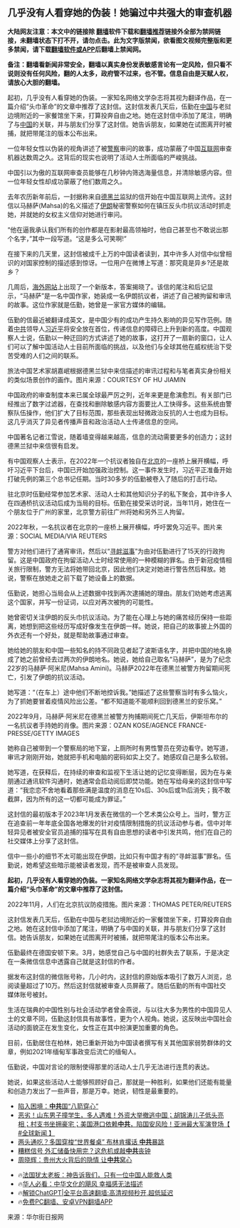  <!-- 面包屑导航 --> <h2>几乎没有人看穿她的伪装！她骗过中共强大的审查机器</h2> <p class="notice"><b>大陆网友注意：本文中的链接除 <a href="https://github.com/bannedbook/fanqiang" >翻墙</a>软件下载和<a href="https://github.com/killgcd/justmysocks/blob/master/README.md">翻墙推荐</a>链接外全部为禁网链接，未翻墙状态下打不开，请勿点击。此为文字版禁闻，欲看图文视频完整版和更多禁闻，请下载<a href="https://github.com/bannedbook/fanqiang">翻墙软件或APP</a>后翻墙上禁闻网。</p><p>备注：翻墙看新闻非常安全，翻墙以真实身份发表敏感言论有一定风险，但只看不说则没有任何风险，翻的人太多，政府管不过来，也不管。信息自由是天赋人权，请放心大胆的翻墙。</b></p>  <div class="entry"> <p id="summary">起初，几乎没有人看穿她的伪装。一家知名网络文学杂志将其视为翻译作品，在一篇介绍“头巾革命”的文章中推荐了这封信。这封信发表几天后，伍勤在<span class='wp_keywordlink_affiliate'><a href="https://www.bannedbook.org/" title="中国" target="_blank">中国</a></span>与老挝边境附近的一家餐馆坐下来，打算投奔自由之地。她在这封信中添加了尾注，明确了与<a href="https://www.bannedbook.org/bnews/tag/%E4%B8%AD%E5%9B%BD/" class="st_tag internal_tag" rel="tag" title="标签 中国 下的日志">中国</a>的关联，并与朋友们分享了这封信。她告诉朋友，如果她在试图离开时被捕，就把带尾注的版本公布出来。</p> <p>一位年轻女性以伪装的视角讲述了被<a href="https://www.bannedbook.org/bnews/tag/%e8%ad%a6%e5%af%9f/" class="st_tag internal_tag" rel="tag" title="标签 警察 下的日志">警察</a>审问的故事，成功蒙蔽了中国<a href="https://www.bannedbook.org/bnews/tag/%e4%ba%92%e8%81%94%e7%bd%91/" class="st_tag internal_tag" rel="tag" title="标签 互联网 下的日志">互联网</a>审查机器达数周之久。这背后的现实也说明了活动人士所面临的严峻挑战。</p> <p>中国引以为傲的互联网审查员能够在几秒钟内筛选海量信息，并清除敏感内容。但一位年轻女性却成功蒙蔽了他们数周之久。</p> <p>去年农历新年前后，一封据称来自<a href="https://www.bannedbook.org/bnews/tag/%E5%BE%B7%E9%BB%91%E5%85%B0/" class="st_tag internal_tag" rel="tag" title="标签 德黑兰 下的日志">德黑兰</a>监狱的信开始在中国互联网上流传。这封信以马赫萨(Mahsa)的名义描述了<a href="https://www.bannedbook.org/bnews/tag/%e4%bc%8a%e6%9c%97/" class="st_tag internal_tag" rel="tag" title="标签 伊朗 下的日志">伊朗</a>秘密警察如何在镇压反头巾抗议活动时抓走她，并就她的女权主义信仰对她进行审问。</p> <p>“他在逼我承认我们所有的创作都是在影射最高领袖时，他自己甚至也不敢说出那个名字，”其中一段写道。“这是多么可笑啊!”</p> <p>在接下来的几天里，这封信被成千上万的中国读者读到，其中许多人对信中似曾相识的对国家控制的描述感到惊讶。一位用户在微博上写道：那究竟是异乡?还是故乡？</p> <p>几周后，<span class='wp_keywordlink_affiliate'><a href="https://99cn.info/" title="海外网站" target="_blank">海外网站</a></span>上出现了一个新版本，答案揭晓了。该信的尾注和后记显示，“马赫萨”是一名中国作家，她装成一名伊朗抗议者，讲述了自己被拘留和审讯的故事。这位作家就是伍勤，她曾是一家官方媒体的编辑。</p> <p>伍勤的信最近被翻译成英文，是中国少有的成功产生持久影响的异见写作范例。随着<a href="https://www.bannedbook.org/bnews/tag/%e4%b8%ad%e5%85%b1/" class="st_tag internal_tag" rel="tag" title="标签 中共 下的日志">中共</a>领导人<a href="https://www.bannedbook.org/bnews/tag/%e4%b9%a0%e8%bf%91%e5%b9%b3/" class="st_tag internal_tag" rel="tag" title="标签 习近平 下的日志">习近平</a>将安全放在首位，传递信息的障碍已上升到新的高度。中国观察人士说，伍勤以一种迂回的方式讲述了她的故事，这打开了一扇新的窗口，让人们可以了解中国活动人士目前所面临的挑战，以及他们与全球其他在威权统治下受苦受难的人们之间的联系。</p> <p>旅法中国艺术家胡嘉岷根据德黑兰狱中来信描述的审讯过程和与笔者真实身份相关的类似场景创作的画作。图片来源：COURTESY OF HU JIAMIN</p> <p>中国政府的审查制度本来已属全球最严厉之列，近年来更是愈演愈烈。有关部门已经推出了数字过滤器，在查找和删除敏感内容方面要比人工快得多。这些系统由警察队伍操作，他们扩大了目标范围，那些表现出轻微政治反抗的人士也成为目标。这几乎消灭了异见者传播声音和政治活动人士传递信息的空间。</p> <p>中国著名记者江雪说，随着墙变得越来越高，信息的流动需要更多的创造力；这封德黑兰狱中来信很有启发。</p> <p>有中国观察人士表示，在2022年一个抗议者独自在<a href="https://www.bannedbook.org/bnews/tag/%e5%8c%97%e4%ba%ac/" class="st_tag internal_tag" rel="tag" title="标签 北京 下的日志">北京</a>的一座桥上展开横幅，呼吁习近平下台后，中国已开始加强政治控制。这一事件发生时，习近平正准备开始打破先例的第三个总书记任期。当时30多岁的伍勤被卷入了随后的打击行动。</p> <p>驻北京时伍勤经常参加艺术家、活动人士和其他知识分子的私下聚会，其中许多人在四通桥抗议活动后成为当局的目标。伍勤在接受采访时说，当年11月，她住在一个朋友位于广州的家里，北京警方前往广州将她和另外三人拘留。</p> <p>2022年秋，一名抗议者在北京的一座桥上展开横幅，呼吁罢免习近平。图片来源：SOCIAL MEDIA/VIA REUTERS</p> <p>警方对他们进行了通宵审讯，然后以“<a href="https://www.bannedbook.org/bnews/tag/%e5%af%bb%e8%a1%85%e6%bb%8b%e4%ba%8b/" class="st_tag internal_tag" rel="tag" title="标签 寻衅滋事 下的日志">寻衅滋事</a>”为由对伍勤进行了15天的行政拘留。这是中国政府在拘留活动人士时经常使用的一种模糊的罪名。由于新冠疫情相关旅行限制，警方无法将她带回北京，因此他们决定对她进行警告然后释放。她说，警察在放她走之前下载了她设备上的数据。</p> <p>伍勤说，她担心当局会从上述数据中找到再次逮捕她的理由。朋友们劝她考虑逃离这个国家，并写一份证词，以应对再次被拘的可能性。</p>  <p>她曾密切关注伊朗的反头巾抗议活动。为了能在心理上与她的痛苦经历保持一些距离，她想到把这些经历写成好像发生在伊朗一样。她说，把自己的故事披上外国的外衣还有一个好处，就是帮助故事通过审查。</p> <p>她给她的朋友和中国一些知名的持不同政见者起了波斯语名字，并把中国的地名换成了她之前曾经去过两次的伊朗地名。她说，她给自己取名“马赫萨”，是为了纪念22岁的马赫萨·阿米尼(Mahsa Amini)。马赫萨2022年在德黑兰被警方拘留期间死亡，引发了伊朗的抗议活动。</p> <p>她写道：“（在车上）途中他们不断地控诉我。”她描述了这些警察当时有多么恼火，为了抓她要冒着疫情风险出公差。“都不知道能不能顺利回到德黑兰的安乐窝。”</p> <p>2022年9月，马赫萨·阿米尼在德黑兰被警方拘捕期间死亡几天后，伊斯坦布尔的一名抗议者手持她的肖像。图片来源：OZAN KOSE/AGENCE FRANCE-PRESSE/GETTY IMAGES</p> <p>她称自己被带到一个警察局的地下室，上厕所时有男性警员在旁边看守。她写道，审讯才刚刚开始，她就把手机和电脑的密码如实上交了。她感叹自己是多么软弱。</p> <p>她写道，在获释后，在持续的审查和监视下生活让她的记忆变得断层，因为在与亲朋通过通讯软件沟通时，她通常会启动阅后即焚功能。她在写给母亲的这封信中写道：“我恋恋不舍地看着那些满是温度的消息在10s后、30s后或1h后消失；我不敢截屏，因为所有的这一切都可能成为罪证。”</p> <p>这封信的最初版本于2023年1月发表在微信的一个艺术类公众号上。当时，警方正在追查前一年年底全国各地爆发的针对疫情限制措施的抗议活动参与者。信中对年轻异见者被安全官员追捕的描写在具有自由思想的读者中引发共鸣，他们在自己的社交媒体上分享了这封信。</p> <p>信中一些小的细节不太可能出现在伊朗，比如只有中国才有的“寻衅滋事”罪名。伍勤说，她希望这些暗示能被读者发现，而不是被审查人员发现。</p>  <p><strong>起初，几乎没有人看穿她的伪装。一家知名网络文学杂志将其视为翻译作品，在一篇介绍“头巾革命”的文章中推荐了这封信。</strong></p> <p>2022年11月，人们在北京抗议防疫措施。图片来源：THOMAS PETER/REUTERS</p> <p>这封信发表几天后，伍勤在中国与老挝边境附近的一家餐馆坐下来，打算投奔自由之地。她在这封信中添加了尾注，明确了与中国的关联，并与朋友们分享了这封信。她告诉朋友，如果她在试图离开时被捕，就把带尾注的版本公布出来。</p> <p>伍勤最终在德国安顿下来。3月，她感觉自己与中国的社群失去了联系，于是决定在一条微信信息中透露自己就是这封信的作者。</p> <p>据发布这封信的微信账号称，几小时内，这封信的原始版本吸引了数万人浏览，总阅读量超过了10万。然后这封信就被审查人员屏蔽了。随后伍勤的所有中国社交媒体账号被封。</p> <p>生活在瑞典的中国性别与社会活动学者曾金燕说，与以往大多为男性的中国异见人士的文章不同，伍勤这封信具有故事性，更为个人视角。她说，这反映出中国社会活动的面貌正在发生变化，女性正在其中扮演更加重要的角色。</p> <p>目前，伍勤居住在柏林，她已重新开始为中国读者撰写有关其他国家弱势群体的文章，例如2021年缅甸军事政变后流亡的缅甸人。</p> <p>伍勤说，中国对言论的限制使得那里的活动人士几乎无法进行连贯的表达。</p>  <p>她说，如果这些活动人士能够照顾好自己，那就是一种胜利，如果他们还能有能量和创造力发出了一些声音，那是万幸。她说，韧性是最重要的。</p> <!--<div id="taboola-mid-1"></div>--><ul class='op-related-articles' title='相关阅读'> <li><a href='https://www.bannedbook.org/bnews/topimagenews/20240302/2007859.html' target='_blank'>陷入困境：<b>中共</b>国“八箭穿心”</a></li> <li><a href='https://www.bannedbook.org/bnews/bannedvideo/20240302/2007844.html' target='_blank'>恶劣！山东男子撞学生，多人遇难！外资大举撤逃中国；胡锦涛儿子低头亮相；村支书坐拥豪宅；美国港口依赖<b>中共</b>，陷国安风险！亚洲最大军演登场【 #全球新闻 】</a></li> <li><a href='https://www.bannedbook.org/bnews/comments/20240302/2007842.html' target='_blank'>两头通吃？多国穿梭“世界餐桌” 布林肯撂话 <b>中共</b>暴跳</a></li> <li><a href='https://www.bannedbook.org/bnews/baitai/20240302/2007838.html' target='_blank'>糟糕信号 外汇储备快用完？这危机或敲<b>中共</b>丧钟</a></li> <li><a href='https://www.bannedbook.org/bnews/comments/20240302/2007836.html' target='_blank'>周晓辉：贵州大火背后的隐情 让<b>中共</b>窝心</a></li> </ul> <ul class="texttj"> <li>🔥<a href="https://www.bannedbook.org/bnews/ssgc/20230219/1850782.html" target="_blank">法国犹太老板：神告诉我们，只有一位中国人能救人类</a></li> <li>🔥<a href="https://www.bannedbook.org/bnews/comments/20220220/1694796.html" target="_blank">华人必看：中华文化的飓风 幸福感无法描述</a></li> <li>🔥<a href="https://github.com/bannedbook/fanqiang/wiki/V2ray%E6%9C%BA%E5%9C%BA" target="_blank">解锁ChatGPT|全平台高速翻墙:高清视频秒开,超低延迟</a></li> <li>🔥<a href="https://github.com/bannedbook/fanqiang/wiki/%E7%A6%81%E9%97%BB%E7%BD%91%E5%AE%89%E5%8D%93%E7%BF%BB%E5%A2%99%E6%96%B0%E9%97%BBAPP" target="_blank">免费PC翻墙、安卓VPN翻墙APP</a></li> </ul><p class="src-info">来源：华尔街日报网 </p><a name='sharetosocial'></a> <div style="margin-bottom:5px;padding-bottom:5px;clear:both"> <div id="archive-pix-1" class="banner-ads"> <!-- AuctionX Display platform tag START --> <div id="27602x728x90x621x_ADSLOT1" clicktrack="%%CLICK_URL_ESC%%"></div>  <!-- AuctionX Display platform tag END --> </div> <div id="archive-pix-2" class="banner-ads"> <!-- AuctionX Display platform tag START --> <div id="27556x300x250x621x_ADSLOT1" clicktrack="%%CLICK_URL_ESC%%" style="margin:0 auto;text-align:center"></div>  <!-- AuctionX Display platform tag END --> </div> </div>  <div id="archive-pix-1" class="banner-ads"> <!-- AuctionX Display platform tag START --> <div id="27603x728x90x621x_ADSLOT1" clicktrack="%%CLICK_URL_ESC%%"></div>  <!-- AuctionX Display platform tag END --> </div> </div><!--END ENTRY--> 